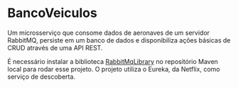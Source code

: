 # BancoVeiculos
Um microsserviço que consome dados de aeronaves de um servidor RabbitMQ, persiste em um banco de dados e disponibiliza ações básicas de CRUD através de uma API REST.

É necessário instalar a biblioteca [RabbitMqLibrary](https://github.com/marcelosbar/RabbitMqLibrary) no repositório Maven local para rodar esse projeto.
O projeto utiliza o Eureka, da Netflix, como serviço de descoberta.
